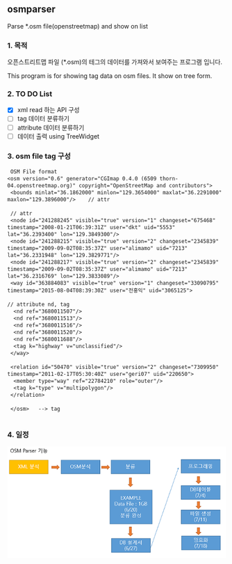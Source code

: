 ## osmparser
Parse *.osm file(openstreetmap) and show on list

### 1. 목적
오픈스트리트맵 파일 (*.osm)의 테그의 데이터를 가져와서 보여주는 프로그램 입니다.

This program is for showing tag data on osm files.
It show on tree form.

### 2. TO DO List 
- [X] xml read 하는 API 구성
- [ ] tag 데이터 분류하기
- [ ] attribute 데이터 분류하기
- [ ] 데이터 출력 using TreeWidget

### 3. osm file tag 구성
```
 OSM File format
<osm version="0.6" generator="CGImap 0.4.0 (6509 thorn-04.openstreetmap.org)" copyright="OpenStreetMap and contributors">
 <bounds minlat="36.1862000" minlon="129.3654000" maxlat="36.2291000" maxlon="129.3896000"/>    // attr

 // attr
 <node id="241288245" visible="true" version="1" changeset="675468" timestamp="2008-01-21T06:39:31Z" user="dkt" uid="5553" lat="36.2393400" lon="129.3849300"/>
 <node id="241288215" visible="true" version="2" changeset="2345839" timestamp="2009-09-02T08:35:37Z" user="alimamo" uid="7213" lat="36.2331948" lon="129.3829771"/>
 <node id="241288217" visible="true" version="2" changeset="2345839" timestamp="2009-09-02T08:35:37Z" user="alimamo" uid="7213" lat="36.2316769" lon="129.3833089"/>
 <way id="363884083" visible="true" version="1" changeset="33090795" timestamp="2015-08-04T08:39:30Z" user="전홍익" uid="3065125">

// attribute nd, tag
  <nd ref="3680011507"/>
  <nd ref="3680011513"/>
  <nd ref="3680011516"/>
  <nd ref="3680011520"/>
  <nd ref="3680011688"/>
  <tag k="highway" v="unclassified"/>
 </way>

 <relation id="50470" visible="true" version="2" changeset="7309950" timestamp="2011-02-17T05:30:40Z" user="geri07" uid="220650">
  <member type="way" ref="22784210" role="outer"/>
  <tag k="type" v="multipolygon"/>
 </relation>

 </osm>   --> tag


```

### 4. 일정

![osmparser.png](https://raw.githubusercontent.com/darongE/osmparser/master/osmparser.png)

 
 
